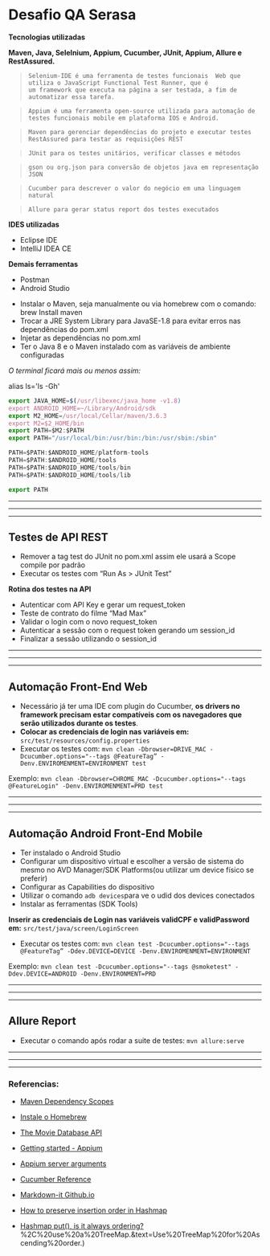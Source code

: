 # Desafio QA Serasa

**Tecnologias utilizadas**

**Maven, Java, Selelnium, Appium, Cucumber, JUnit, Appium, Allure e RestAssured.**

>`Selenium-IDE é uma ferramenta de testes funcionais  Web que utiliza o JavaScript Functional Test Runner, que é um framework que executa na página a ser testada, a fim de automatizar essa tarefa.`

>`Appium é uma ferramenta open-source utilizada para automação de testes funcionais mobile em plataforma IOS e Android.`

>`Maven para gerenciar dependências do projeto e executar testes`
>`RestAssured para testar as requisições REST`

>`JUnit para os testes unitários, verificar classes e métodos`

>`gson ou org.json para conversão de objetos java em representação JSON`

>`Cucumber para descrever o valor do negócio em uma linguagem natural`

>`Allure para gerar status report dos testes executados`

**IDES utilizadas**
+ Eclipse IDE
+ IntelliJ IDEA CE

**Demais ferramentas**
+ Postman
+ Android Studio

- Instalar o Maven, seja manualmente ou via homebrew com o comando: brew Install maven
- Trocar a JRE System Library para JavaSE-1.8 para evitar erros nas dependências do pom.xml
- Injetar as dependências no pom.xml
- Ter o Java 8 e o Maven instalado com as variáveis de ambiente configuradas 

*O terminal ficará mais ou menos assim:*

alias ls='ls -Gh'

``` js
export JAVA_HOME=$(/usr/libexec/java_home -v1.8)
export ANDROID_HOME=~/Library/Android/sdk
export M2_HOME=/usr/local/Cellar/maven/3.6.3
export M2=$2_HOME/bin
export PATH=$M2:$PATH
export PATH="/usr/local/bin:/usr/bin:/bin:/usr/sbin:/sbin"

PATH=$PATH:$ANDROID_HOME/platform-tools
PATH=$PATH:$ANDROID_HOME/tools
PATH=$PATH:$ANDROID_HOME/tools/bin
PATH=$PATH:$ANDROID_HOME/tools/lib

export PATH 
```

___ 
--- 
*** 


## Testes de API REST

- Remover a tag <scope>test</scope> do JUnit no pom.xml assim ele usará a Scope compile por padrão
- Executar os testes com “Run As > JUnit Test”

**Rotina dos testes na API**
- Autenticar com API Key e gerar um request_token
- Teste de contrato do filme “Mad Max”
- Validar o login com o novo request_token
- Autenticar a sessão com o request token gerando um session_id
- Finalizar a sessão utilizando o session_id

___ 
--- 
*** 

## Automação Front-End Web

- Necessário já ter uma IDE com plugin do Cucumber, **os drivers no framework precisam estar compatíveis com os navegadores que serão utilizados durante os testes**.
- **Colocar as credenciais de login nas variáveis em:** `src/test/resources/config.properties`
- Executar os testes com:
`mvn clean -Dbrowser=DRIVE_MAC -Dcucumber.options="--tags @FeatureTag” -Denv.ENVIROMENMENT=ENVIRONMENT test`

Exemplo:
`mvn clean -Dbrowser=CHROME_MAC -Dcucumber.options="--tags @FeatureLogin" -Denv.ENVIROMENMENT=PRD test`

___ 
--- 
*** 

## Automação Android Front-End Mobile

- Ter instalado o Android Studio
- Configurar um dispositivo virtual e escolher a versão de sistema do mesmo no AVD Manager/SDK Platforms(ou utilizar um device físico se preferir)
- Configurar as Capabilities do dispositivo
- Utilizar o comando `adb devices`para ve o udid dos devices conectados
- Instalar as ferramentas (SDK Tools)

**Inserir as credenciais de Login nas variáveis validCPF e validPassword em:** `src/test/java/screen/LoginScreen`

- Executar os testes com: 
`mvn clean test -Dcucumber.options="--tags @FeatureTag” -Ddev.DEVICE=DEVICE -Denv.ENVIROMENMENT=ENVIRONMENT`

Exemplo:
`mvn clean test -Dcucumber.options="--tags @smoketest" -Ddev.DEVICE=ANDROID -Denv.ENVIRONMENT=PRD`

___ 
--- 
*** 

## Allure Report

- Executar o comando após rodar a suite de testes:
  `mvn allure:serve`

___ 
--- 
*** 

### Referencias:

- [Maven Dependency Scopes](https://howtodoinjava.com/maven/maven-dependency-scopes/)

- [Instale o Homebrew](https://brew.sh/index_pt-br)

- [The Movie Database API](https://developers.themoviedb.org/4/getting-started/authorization)

- [Getting started - Appium](https://appium.io/docs/en/about-appium/getting-started/)

- [Appium server arguments](http://appium.io/docs/en/writing-running-appium/server-args/)

- [Cucumber Reference](https://cucumber.io/docs/cucumber/api/)

- [Markdown-it Github.io](https://markdown-it.github.io/)

- [How to preserve insertion order in Hashmap](https://stackoverflow.com/questions/10710193/how-to-preserve-insertion-order-in-hashmap)

- [Hashmap put(), is it always ordering?](https://stackoverflow.com/questions/36026761/hashmap-put-is-it-always-ordering/36027011#:~:text=HashMap%20has%20no%20inherent%20ordering,9)%2C%20use%20a%20TreeMap.&text=Use%20TreeMap%20for%20Ascending%20order.)

